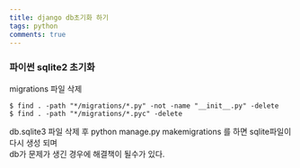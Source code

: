 ```yaml
---
title: django db초기화 하기
tags: python
comments: true
---
```


### 파이썬 sqlite2 초기화

migrations 파일 삭제

```
$ find . -path "*/migrations/*.py" -not -name "__init__.py" -delete
$ find . -path "*/migrations/*.pyc" -delete
```

db.sqlite3 파일 삭제 후 python manage.py makemigrations 를 하면 sqlite파일이 다시 생성 되며  
db가 문제가 생긴 경우에 해결책이 될수가 있다.
